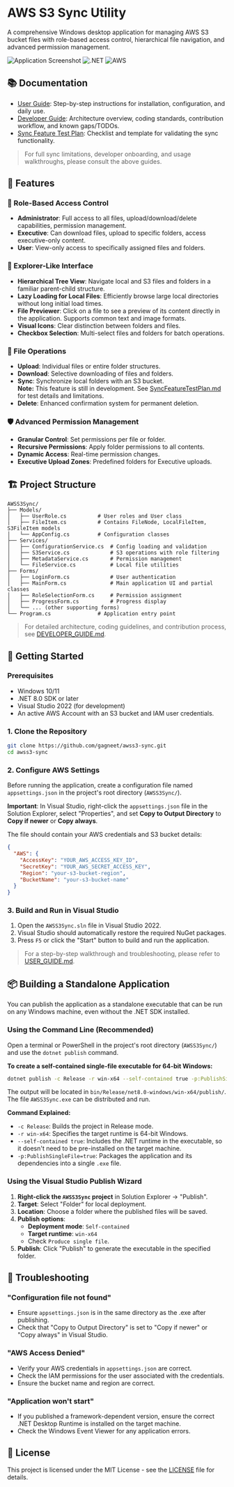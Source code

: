 # AWS S3 Sync Utility

A comprehensive Windows desktop application for managing AWS S3 bucket files with role-based access control, hierarchical file navigation, and advanced permission management.

![Application Screenshot](https://img.shields.io/badge/Platform-Windows-blue) ![.NET](https://img.shields.io/badge/.NET-8.0-purple) ![AWS](https://img.shields.io/badge/AWS-S3-orange)

## 📚 Documentation

- [User Guide](USER_GUIDE.md): Step-by-step instructions for installation, configuration, and daily use.
- [Developer Guide](DEVELOPER_GUIDE.md): Architecture overview, coding standards, contribution workflow, and known gaps/TODOs.
- [Sync Feature Test Plan](SyncFeatureTestPlan.md): Checklist and template for validating the sync functionality.

> For full sync limitations, developer onboarding, and usage walkthroughs, please consult the above guides.

## 🌟 Features

### 🔐 Role-Based Access Control
- **Administrator**: Full access to all files, upload/download/delete capabilities, permission management.
- **Executive**: Can download files, upload to specific folders, access executive-only content.
- **User**: View-only access to specifically assigned files and folders.

### 🌲 Explorer-Like Interface
- **Hierarchical Tree View**: Navigate local and S3 files and folders in a familiar parent-child structure.
- **Lazy Loading for Local Files**: Efficiently browse large local directories without long initial load times.
- **File Previewer**: Click on a file to see a preview of its content directly in the application. Supports common text and image formats.
- **Visual Icons**: Clear distinction between folders and files.
- **Checkbox Selection**: Multi-select files and folders for batch operations.

### 📁 File Operations
- **Upload**: Individual files or entire folder structures.
- **Download**: Selective downloading of files and folders.
- **Sync**: Synchronize local folders with an S3 bucket.  
  **Note:** This feature is still in development. See [SyncFeatureTestPlan.md](SyncFeatureTestPlan.md) for test details and limitations.
- **Delete**: Enhanced confirmation system for permanent deletion.

### 🛡️ Advanced Permission Management
- **Granular Control**: Set permissions per file or folder.
- **Recursive Permissions**: Apply folder permissions to all contents.
- **Dynamic Access**: Real-time permission changes.
- **Executive Upload Zones**: Predefined folders for Executive uploads.

## 🏗️ Project Structure
```
AWSS3Sync/
├── Models/
│   ├── UserRole.cs          # User roles and User class
│   ├── FileItem.cs          # Contains FileNode, LocalFileItem, S3FileItem models
│   └── AppConfig.cs         # Configuration classes
├── Services/
│   ├── ConfigurationService.cs  # Config loading and validation
│   ├── S3Service.cs             # S3 operations with role filtering
│   ├── MetadataService.cs       # Permission management
│   └── FileService.cs           # Local file utilities
├── Forms/
│   ├── LoginForm.cs             # User authentication
│   ├── MainForm.cs              # Main application UI and partial classes
│   ├── RoleSelectionForm.cs     # Permission assignment
│   ├── ProgressForm.cs          # Progress display
│   └── ... (other supporting forms)
└── Program.cs               # Application entry point
```

> For detailed architecture, coding guidelines, and contribution process, see [DEVELOPER_GUIDE.md](DEVELOPER_GUIDE.md).

## 🚀 Getting Started

### Prerequisites
- Windows 10/11
- .NET 8.0 SDK or later
- Visual Studio 2022 (for development)
- An active AWS Account with an S3 bucket and IAM user credentials.

### 1. Clone the Repository
```bash
git clone https://github.com/gagneet/awss3-sync.git
cd awss3-sync
```

### 2. Configure AWS Settings
Before running the application, create a configuration file named `appsettings.json` in the project's root directory (`AWSS3Sync/`).

**Important**: In Visual Studio, right-click the `appsettings.json` file in the Solution Explorer, select "Properties", and set **Copy to Output Directory** to **Copy if newer** or **Copy always**.

The file should contain your AWS credentials and S3 bucket details:
```json
{
  "AWS": {
    "AccessKey": "YOUR_AWS_ACCESS_KEY_ID",
    "SecretKey": "YOUR_AWS_SECRET_ACCESS_KEY",
    "Region": "your-s3-bucket-region",
    "BucketName": "your-s3-bucket-name"
  }
}
```

### 3. Build and Run in Visual Studio
1.  Open the `AWSS3Sync.sln` file in Visual Studio 2022.
2.  Visual Studio should automatically restore the required NuGet packages.
3.  Press `F5` or click the "Start" button to build and run the application.

> For a step-by-step walkthrough and troubleshooting, please refer to [USER_GUIDE.md](USER_GUIDE.md).

## 📦 Building a Standalone Application

You can publish the application as a standalone executable that can be run on any Windows machine, even without the .NET SDK installed.

### Using the Command Line (Recommended)
Open a terminal or PowerShell in the project's root directory (`AWSS3Sync/`) and use the `dotnet publish` command.

**To create a self-contained single-file executable for 64-bit Windows:**
```bash
dotnet publish -c Release -r win-x64 --self-contained true -p:PublishSingleFile=true
```
The output will be located in `bin/Release/net8.0-windows/win-x64/publish/`. The file `AWSS3Sync.exe` can be distributed and run.

**Command Explained:**
- `-c Release`: Builds the project in Release mode.
- `-r win-x64`: Specifies the target runtime is 64-bit Windows.
- `--self-contained true`: Includes the .NET runtime in the executable, so it doesn't need to be pre-installed on the target machine.
- `-p:PublishSingleFile=true`: Packages the application and its dependencies into a single `.exe` file.

### Using the Visual Studio Publish Wizard
1. **Right-click the `AWSS3Sync` project** in Solution Explorer → "Publish".
2. **Target**: Select "Folder" for local deployment.
3. **Location**: Choose a folder where the published files will be saved.
4. **Publish options**:
   - **Deployment mode**: `Self-contained`
   - **Target runtime**: `win-x64`
   - Check `Produce single file`.
5. **Publish**: Click "Publish" to generate the executable in the specified folder.

## 🔧 Troubleshooting

### "Configuration file not found"
- Ensure `appsettings.json` is in the same directory as the .exe after publishing.
- Check that "Copy to Output Directory" is set to "Copy if newer" or "Copy always" in Visual Studio.

### "AWS Access Denied"
- Verify your AWS credentials in `appsettings.json` are correct.
- Check the IAM permissions for the user associated with the credentials.
- Ensure the bucket name and region are correct.

### "Application won't start"
- If you published a framework-dependent version, ensure the correct .NET Desktop Runtime is installed on the target machine.
- Check the Windows Event Viewer for any application errors.

## 📄 License

This project is licensed under the MIT License - see the [LICENSE](LICENSE) file for details.